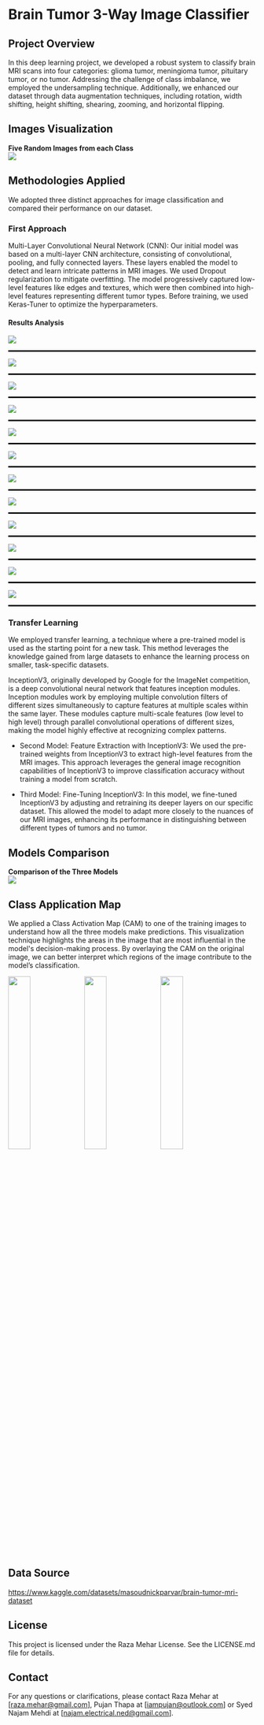 # Brain Tumor 3-Way Image Classifier

## Project Overview
In this deep learning project, we developed a robust system to classify brain MRI scans into four categories: glioma tumor, meningioma tumor, pituitary tumor, or no tumor. Addressing the challenge of class imbalance, we employed the undersampling technique. Additionally, we enhanced our dataset through data augmentation techniques, including rotation, width shifting, height shifting, shearing, zooming, and horizontal flipping.

## Images Visualization
<div><b>Five Random Images from each Class</b></div>

<div>
  <img src='docs/review_images1.png'>
</div>

## Methodologies Applied
We adopted three distinct approaches for image classification and compared their performance on our dataset.

### First Approach
Multi-Layer Convolutional Neural Network (CNN): Our initial model was based on a multi-layer CNN architecture, consisting of convolutional, pooling, and fully connected layers. These layers enabled the model to detect and learn intricate patterns in MRI images. We used Dropout regularization to mitigate overfitting. The model progressively captured low-level features like edges and textures, which were then combined into high-level features representing different tumor types. Before training, we used Keras-Tuner to optimize the hyperparameters.

#### Results Analysis
<div>
  <img src='docs/g1.png'>
</div>
<hr style="border: 1px solid black;"/>

<div>
  <img src='docs/g2.png'>
</div>
<hr style="border: 1px solid black;"/>

<div>
  <img src='docs/g3.png'>
</div>
<hr style="border: 1px solid black;"/>

<div>
  <img src='docs/m1.png'>
</div>
<hr style="border: 1px solid black;"/>

<div>
  <img src='docs/m2.png'>
</div>
<hr style="border: 1px solid black;"/>

<div>
  <img src='docs/m3.png'>
</div>
<hr style="border: 1px solid black;"/>

<div>
  <img src='docs/n1.png'>
</div>
<hr style="border: 1px solid black;"/>

<div>
  <img src='docs/n2.png'>
</div>
<hr style="border: 1px solid black;"/>

<div>
  <img src='docs/n3.png'>
</div>
<hr style="border: 1px solid black;"/>

<div>
  <img src='docs/p1.png'>
</div>
<hr style="border: 1px solid black;"/>

<div>
  <img src='docs/p2.png'>
</div>
<hr style="border: 1px solid black;"/>

<div>
  <img src='docs/p3.png'>
</div>
<hr style="border: 1px solid black;"/>

### Transfer Learning
We employed transfer learning, a technique where a pre-trained model is used as the starting point for a new task. This method leverages the knowledge gained from large datasets to enhance the learning process on smaller, task-specific datasets.

InceptionV3, originally developed by Google for the ImageNet competition, is a deep convolutional neural network that features inception modules. Inception modules work by employing multiple convolution filters of different sizes simultaneously to capture features at multiple scales within the same layer. These modules capture multi-scale features (low level to high level) through parallel convolutional operations of different sizes, making the model highly effective at recognizing complex patterns.

- Second Model: Feature Extraction with InceptionV3: We used the pre-trained weights from InceptionV3 to extract high-level features from the MRI images. This approach leverages the general image recognition capabilities of InceptionV3 to improve classification accuracy without training a model from scratch.

- Third Model: Fine-Tuning InceptionV3: In this model, we fine-tuned InceptionV3 by adjusting and retraining its deeper layers on our specific dataset. This allowed the model to adapt more closely to the nuances of our MRI images, enhancing its performance in distinguishing between different types of tumors and no tumor.

## Models Comparison
<div><b>Comparison of the Three Models</b></div>

<div>
  <img src='docs/model_comparison.png'>
</div>

## Class Application Map
We applied a Class Activation Map (CAM) to one of the training images to understand how all the three models make predictions. This visualization technique highlights the areas in the image that are most influential in the model's decision-making process. By overlaying the CAM on the original image, we can better interpret which regions of the image contribute to the model’s classification.

<p float="left">
  <img src="docs/cam1.png" width="30%" />
  <img src="docs/cam2.png" width="30%" /> 
  <img src="docs/cam3.png" width="30%" />
</p>


## Data Source
https://www.kaggle.com/datasets/masoudnickparvar/brain-tumor-mri-dataset

## License
This project is licensed under the Raza Mehar License. See the LICENSE.md file for details.

## Contact
For any questions or clarifications, please contact Raza Mehar at [raza.mehar@gmail.com], Pujan Thapa at [iampujan@outlook.com] or Syed Najam Mehdi at [najam.electrical.ned@gmail.com].
